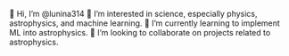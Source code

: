 👋 Hi, I’m @lunina314
👀 I’m interested in science, especially physics, astrophysics, and machine learning.
🌱 I’m currently learning to implement ML into astrophysics.
💞️ I’m looking to collaborate on projects related to astrophysics.
